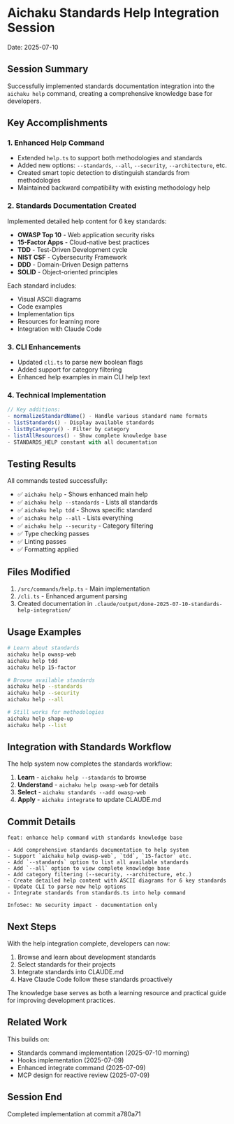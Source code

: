 # Aichaku Standards Help Integration Session
Date: 2025-07-10

## Session Summary

Successfully implemented standards documentation integration into the `aichaku help` command, creating a comprehensive knowledge base for developers.

## Key Accomplishments

### 1. Enhanced Help Command
- Extended `help.ts` to support both methodologies and standards
- Added new options: `--standards`, `--all`, `--security`, `--architecture`, etc.
- Created smart topic detection to distinguish standards from methodologies
- Maintained backward compatibility with existing methodology help

### 2. Standards Documentation Created
Implemented detailed help content for 6 key standards:
- **OWASP Top 10** - Web application security risks
- **15-Factor Apps** - Cloud-native best practices  
- **TDD** - Test-Driven Development cycle
- **NIST CSF** - Cybersecurity Framework
- **DDD** - Domain-Driven Design patterns
- **SOLID** - Object-oriented principles

Each standard includes:
- Visual ASCII diagrams
- Code examples
- Implementation tips
- Resources for learning more
- Integration with Claude Code

### 3. CLI Enhancements
- Updated `cli.ts` to parse new boolean flags
- Added support for category filtering
- Enhanced help examples in main CLI help text

### 4. Technical Implementation
```typescript
// Key additions:
- normalizeStandardName() - Handle various standard name formats
- listStandards() - Display available standards
- listByCategory() - Filter by category
- listAllResources() - Show complete knowledge base
- STANDARDS_HELP constant with all documentation
```

## Testing Results
All commands tested successfully:
- ✅ `aichaku help` - Shows enhanced main help
- ✅ `aichaku help --standards` - Lists all standards
- ✅ `aichaku help tdd` - Shows specific standard
- ✅ `aichaku help --all` - Lists everything
- ✅ `aichaku help --security` - Category filtering
- ✅ Type checking passes
- ✅ Linting passes
- ✅ Formatting applied

## Files Modified
1. `/src/commands/help.ts` - Main implementation
2. `/cli.ts` - Enhanced argument parsing
3. Created documentation in `.claude/output/done-2025-07-10-standards-help-integration/`

## Usage Examples
```bash
# Learn about standards
aichaku help owasp-web
aichaku help tdd
aichaku help 15-factor

# Browse available standards
aichaku help --standards
aichaku help --security
aichaku help --all

# Still works for methodologies
aichaku help shape-up
aichaku help --list
```

## Integration with Standards Workflow
The help system now completes the standards workflow:
1. **Learn** - `aichaku help --standards` to browse
2. **Understand** - `aichaku help owasp-web` for details
3. **Select** - `aichaku standards --add owasp-web`
4. **Apply** - `aichaku integrate` to update CLAUDE.md

## Commit Details
```
feat: enhance help command with standards knowledge base

- Add comprehensive standards documentation to help system
- Support `aichaku help owasp-web`, `tdd`, `15-factor` etc.
- Add `--standards` option to list all available standards
- Add `--all` option to view complete knowledge base
- Add category filtering (--security, --architecture, etc.)
- Create detailed help content with ASCII diagrams for 6 key standards
- Update CLI to parse new help options
- Integrate standards from standards.ts into help command

InfoSec: No security impact - documentation only
```

## Next Steps
With the help integration complete, developers can now:
1. Browse and learn about development standards
2. Select standards for their projects
3. Integrate standards into CLAUDE.md
4. Have Claude Code follow these standards proactively

The knowledge base serves as both a learning resource and practical guide for improving development practices.

## Related Work
This builds on:
- Standards command implementation (2025-07-10 morning)
- Hooks implementation (2025-07-09)
- Enhanced integrate command (2025-07-09)
- MCP design for reactive review (2025-07-09)

## Session End
Completed implementation at commit a780a71